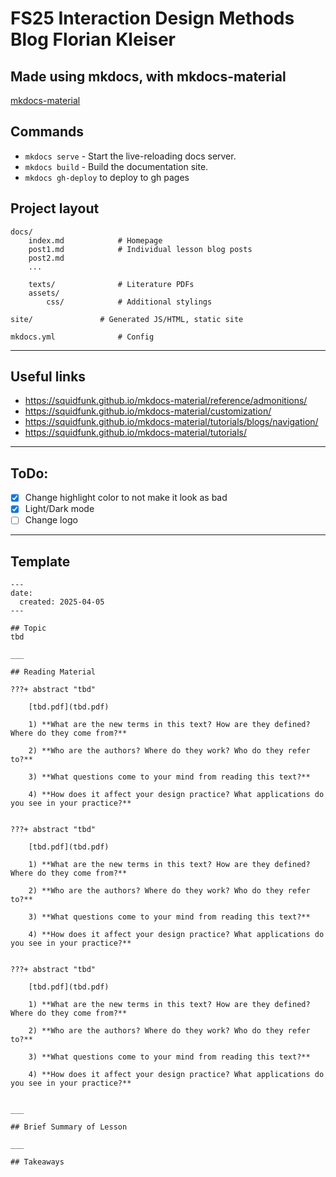 # FS25 Interaction Design Methods Blog Florian Kleiser

## Made using mkdocs, with mkdocs-material
[mkdocs-material](https://github.com/squidfunk/mkdocs-material)

## Commands

* `mkdocs serve` - Start the live-reloading docs server.
* `mkdocs build` - Build the documentation site.
* `mkdocs gh-deploy` to deploy to gh pages

## Project layout

    docs/
        index.md            # Homepage
        post1.md            # Individual lesson blog posts
        post2.md
        ...

        texts/              # Literature PDFs
        assets/             
            css/            # Additional stylings

    site/               # Generated JS/HTML, static site

    mkdocs.yml              # Config
___

## Useful links
- https://squidfunk.github.io/mkdocs-material/reference/admonitions/
- https://squidfunk.github.io/mkdocs-material/customization/
- https://squidfunk.github.io/mkdocs-material/tutorials/blogs/navigation/
- https://squidfunk.github.io/mkdocs-material/tutorials/

___

## ToDo:
- [x] Change highlight color to not make it look as bad
- [x] Light/Dark mode
- [ ] Change logo

___

## Template

```
---
date:
  created: 2025-04-05
---

## Topic
tbd

___

## Reading Material

???+ abstract "tbd"

    [tbd.pdf](tbd.pdf)

    1) **What are the new terms in this text? How are they defined? Where do they come from?**

    2) **Who are the authors? Where do they work? Who do they refer to?**

    3) **What questions come to your mind from reading this text?**

    4) **How does it affect your design practice? What applications do you see in your practice?**


???+ abstract "tbd"

    [tbd.pdf](tbd.pdf)

    1) **What are the new terms in this text? How are they defined? Where do they come from?** 

    2) **Who are the authors? Where do they work? Who do they refer to?**

    3) **What questions come to your mind from reading this text?**

    4) **How does it affect your design practice? What applications do you see in your practice?**


???+ abstract "tbd"

    [tbd.pdf](tbd.pdf)

    1) **What are the new terms in this text? How are they defined? Where do they come from?**

    2) **Who are the authors? Where do they work? Who do they refer to?**

    3) **What questions come to your mind from reading this text?**

    4) **How does it affect your design practice? What applications do you see in your practice?**


___

## Brief Summary of Lesson

___

## Takeaways

```